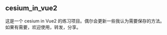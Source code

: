 ## cesium_in_vue2
这是一个 cesium in Vue2 的练习项目。偶尔会更新一些我认为需要保存的方法。如果有需要，欢迎使用，转发，分享。

<!--
### Project setup
```
yarn install
```

### Compiles and hot-reloads for development
```
yarn serve
```

### Compiles and minifies for production
```
yarn build
```

### Lints and fixes files
```
yarn lint
``` -->

<!-- ### Customize configuration
See [Configuration Reference](https://cli.vuejs.org/config/). -->
